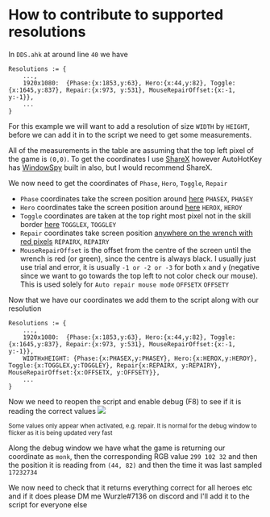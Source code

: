 # How to contribute to supported resolutions

In `DDS.ahk` at around line `40` we have

```autohotkey
Resolutions := {
    ...,
    1920x1080:  {Phase:{x:1853,y:63}, Hero:{x:44,y:82}, Toggle:{x:1645,y:837}, Repair:{x:973, y:531}, MouseRepairOffset:{x:-1, y:-1}},
    ...
}
```

For this example we will want to add a resolution of size `WIDTH` by `HEIGHT`, before we can add it in to the script we need to get some measurements. 

All of the measurements in the table are assuming that the top left pixel of the game is `(0,0)`. To get the coordinates I use [ShareX](https://getsharex.com/) however AutoHotKey has [WindowSpy](https://amourspirit.github.io/AutoHotkey-Snippit/WindowSpy.html) built in also, but I would recommend ShareX.

We now need to get the coordinates of `Phase`, `Hero`, `Toggle`, `Repair`

- `Phase` coordinates take the screen position around [here](https://i.imgur.com/REAVG8F.png) `PHASEX`, `PHASEY`
- `Hero` coordinates take the screen position around [here](https://i.imgur.com/TqmQVnp.png) `HEROX`, `HEROY`
- `Toggle` coordinates are taken at the top right most pixel not in the skill border [here](https://i.imgur.com/8jmYSO8.png) `TOGGLEX`, `TOGGLEY`
- `Repair` coordinates take screen position [anywhere on the wrench with red pixels](https://i.imgur.com/YtWyZQi.png) `REPAIRX`, `REPAIRY`
- `MouseRepairOffset` is the offset from the centre of the screen until the wrench is red (or green), since the centre is always black. I usually just use trial and error, it is usually `-1 or -2 or -3` for both `x` and `y` (negative since we want to go towards the top left to not color check our mouse). This is used solely for `Auto repair mouse mode` `OFFSETX` `OFFSETY`

Now that we have our coordinates we add them to the script along with our resolution

```autohotkey
Resolutions := {
    ...,
    1920x1080:  {Phase:{x:1853,y:63}, Hero:{x:44,y:82}, Toggle:{x:1645,y:837}, Repair:{x:973, y:531}, MouseRepairOffset:{x:-1, y:-1}},
    WIDTHxHEIGHT: {Phase:{x:PHASEX,y:PHASEY}, Hero:{x:HEROX,y:HEROY}, Toggle:{x:TOGGLEX,y:TOGGLEY}, Repair{x:REPAIRX, y:REPAIRY}, MouseRepairOffset:{x:OFFSETX, y:OFFSETY}},
    ...
}
```

Now we need to reopen the script and enable debug (F8) to see if it is reading the correct values
![](https://i.imgur.com/XuW87H7.png)

<sub>Some values only appear when activated, e.g. repair. It is normal for the debug window to flicker as it is being updated very fast</sub>

Along the debug window we have what the game is returning our coordinate as `monk`, then the corresponding RGB value `299 102 32` and then the position it is reading from `(44, 82)` and then the time it was last sampled `17232734`

We now need to check that it returns everything correct for all heroes etc and if it does please DM me Wurzle#7136 on discord and I'll add it to the script for everyone else

